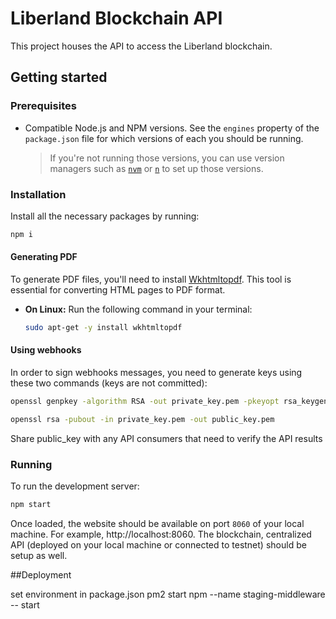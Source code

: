 # Liberland Blockchain API

This project houses the API to access the Liberland blockchain.

## Getting started

### Prerequisites

-   Compatible Node.js and NPM versions. See the `engines` property of the `package.json` file for which versions of each you should be running.
    > If you're not running those versions, you can use version managers such as [`nvm`](https://github.com/nvm-sh/nvm) or [`n`](https://github.com/tj/n) to set up those versions.

### Installation

Install all the necessary packages by running:

```bash
npm i
```

#### Generating PDF

To generate PDF files, you'll need to install [Wkhtmltopdf](https://wkhtmltopdf.org/). This tool is essential for converting HTML pages to PDF format.

-   **On Linux:**
    Run the following command in your terminal:
    ```bash
    sudo apt-get -y install wkhtmltopdf
    ```

#### Using webhooks

In order to sign webhooks messages, you need to generate keys using these two commands (keys are not committed):

```bash
openssl genpkey -algorithm RSA -out private_key.pem -pkeyopt rsa_keygen_bits:2048
```

```bash
openssl rsa -pubout -in private_key.pem -out public_key.pem
```

Share public_key with any API consumers that need to verify the API results

### Running

To run the development server:

```bash
npm start
```

Once loaded, the website should be available on port `8060` of your local machine. For example, http://localhost:8060.
The blockchain, centralized API (deployed on your local machine or connected to testnet) should be setup as well.

##Deployment

set environment in package.json
pm2 start npm --name staging-middleware -- start
